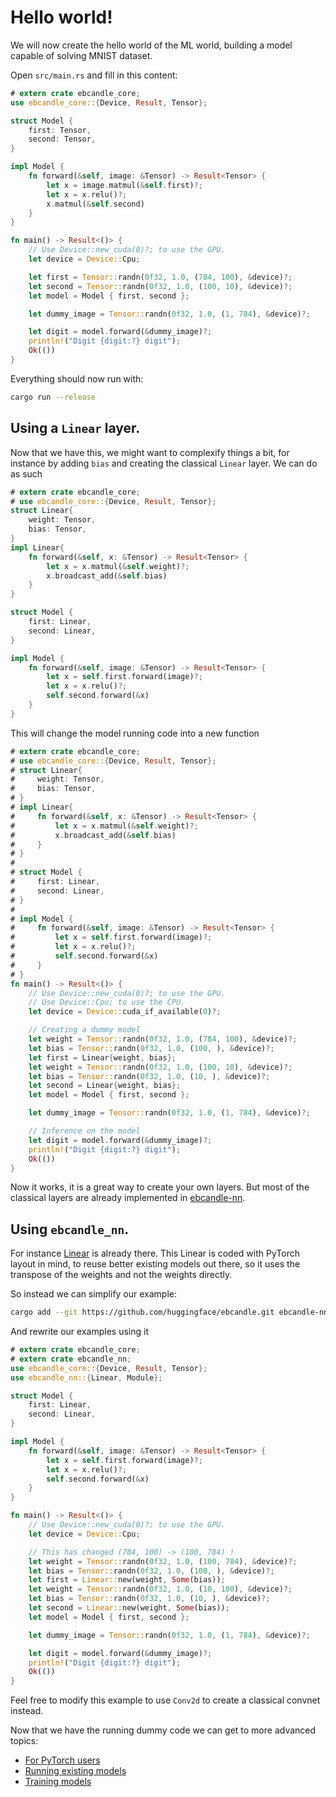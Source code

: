 # Hello world!

We will now create the hello world of the ML world, building a model capable of solving MNIST dataset.

Open `src/main.rs` and fill in this content:

```rust
# extern crate ebcandle_core;
use ebcandle_core::{Device, Result, Tensor};

struct Model {
    first: Tensor,
    second: Tensor,
}

impl Model {
    fn forward(&self, image: &Tensor) -> Result<Tensor> {
        let x = image.matmul(&self.first)?;
        let x = x.relu()?;
        x.matmul(&self.second)
    }
}

fn main() -> Result<()> {
    // Use Device::new_cuda(0)?; to use the GPU.
    let device = Device::Cpu;

    let first = Tensor::randn(0f32, 1.0, (784, 100), &device)?;
    let second = Tensor::randn(0f32, 1.0, (100, 10), &device)?;
    let model = Model { first, second };

    let dummy_image = Tensor::randn(0f32, 1.0, (1, 784), &device)?;

    let digit = model.forward(&dummy_image)?;
    println!("Digit {digit:?} digit");
    Ok(())
}
```

Everything should now run with:

```bash
cargo run --release
```

## Using a `Linear` layer.

Now that we have this, we might want to complexify things a bit, for instance by adding `bias` and creating
the classical `Linear` layer. We can do as such

```rust
# extern crate ebcandle_core;
# use ebcandle_core::{Device, Result, Tensor};
struct Linear{
    weight: Tensor,
    bias: Tensor,
}
impl Linear{
    fn forward(&self, x: &Tensor) -> Result<Tensor> {
        let x = x.matmul(&self.weight)?;
        x.broadcast_add(&self.bias)
    }
}

struct Model {
    first: Linear,
    second: Linear,
}

impl Model {
    fn forward(&self, image: &Tensor) -> Result<Tensor> {
        let x = self.first.forward(image)?;
        let x = x.relu()?;
        self.second.forward(&x)
    }
}
```

This will change the model running code into a new function

```rust
# extern crate ebcandle_core;
# use ebcandle_core::{Device, Result, Tensor};
# struct Linear{
#     weight: Tensor,
#     bias: Tensor,
# }
# impl Linear{
#     fn forward(&self, x: &Tensor) -> Result<Tensor> {
#         let x = x.matmul(&self.weight)?;
#         x.broadcast_add(&self.bias)
#     }
# }
# 
# struct Model {
#     first: Linear,
#     second: Linear,
# }
# 
# impl Model {
#     fn forward(&self, image: &Tensor) -> Result<Tensor> {
#         let x = self.first.forward(image)?;
#         let x = x.relu()?;
#         self.second.forward(&x)
#     }
# }
fn main() -> Result<()> {
    // Use Device::new_cuda(0)?; to use the GPU.
    // Use Device::Cpu; to use the CPU.
    let device = Device::cuda_if_available(0)?;

    // Creating a dummy model
    let weight = Tensor::randn(0f32, 1.0, (784, 100), &device)?;
    let bias = Tensor::randn(0f32, 1.0, (100, ), &device)?;
    let first = Linear{weight, bias};
    let weight = Tensor::randn(0f32, 1.0, (100, 10), &device)?;
    let bias = Tensor::randn(0f32, 1.0, (10, ), &device)?;
    let second = Linear{weight, bias};
    let model = Model { first, second };

    let dummy_image = Tensor::randn(0f32, 1.0, (1, 784), &device)?;

    // Inference on the model
    let digit = model.forward(&dummy_image)?;
    println!("Digit {digit:?} digit");
    Ok(())
}
```

Now it works, it is a great way to create your own layers.
But most of the classical layers are already implemented in [ebcandle-nn](https://github.com/huggingface/ebcandle/tree/main/ebcandle-nn).

## Using `ebcandle_nn`.

For instance [Linear](https://github.com/huggingface/ebcandle/blob/main/ebcandle-nn/src/linear.rs) is already there.
This Linear is coded with PyTorch layout in mind, to reuse better existing models out there, so it uses the transpose of the weights and not the weights directly.

So instead we can simplify our example:

```bash
cargo add --git https://github.com/huggingface/ebcandle.git ebcandle-nn
```

And rewrite our examples using it

```rust
# extern crate ebcandle_core;
# extern crate ebcandle_nn;
use ebcandle_core::{Device, Result, Tensor};
use ebcandle_nn::{Linear, Module};

struct Model {
    first: Linear,
    second: Linear,
}

impl Model {
    fn forward(&self, image: &Tensor) -> Result<Tensor> {
        let x = self.first.forward(image)?;
        let x = x.relu()?;
        self.second.forward(&x)
    }
}

fn main() -> Result<()> {
    // Use Device::new_cuda(0)?; to use the GPU.
    let device = Device::Cpu;

    // This has changed (784, 100) -> (100, 784) !
    let weight = Tensor::randn(0f32, 1.0, (100, 784), &device)?;
    let bias = Tensor::randn(0f32, 1.0, (100, ), &device)?;
    let first = Linear::new(weight, Some(bias));
    let weight = Tensor::randn(0f32, 1.0, (10, 100), &device)?;
    let bias = Tensor::randn(0f32, 1.0, (10, ), &device)?;
    let second = Linear::new(weight, Some(bias));
    let model = Model { first, second };

    let dummy_image = Tensor::randn(0f32, 1.0, (1, 784), &device)?;

    let digit = model.forward(&dummy_image)?;
    println!("Digit {digit:?} digit");
    Ok(())
}
```

Feel free to modify this example to use `Conv2d` to create a classical convnet instead.


Now that we have the running dummy code we can get to more advanced topics:

- [For PyTorch users](../guide/cheatsheet.md)
- [Running existing models](../inference/inference.md)
- [Training models](../training/training.md)


